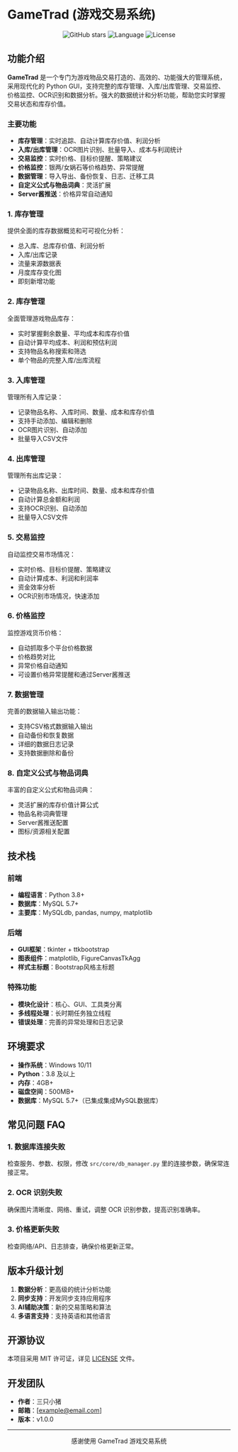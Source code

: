 # GameTrad (游戏交易系统)

<div align="center">

![GitHub stars](https://img.shields.io/github/stars/your-username/GameTrad?style=social)
![Language](https://img.shields.io/badge/Language-Python-blue)
![License](https://img.shields.io/badge/License-MIT-green)

</div>

## 功能介绍

**GameTrad** 是一个专门为游戏物品交易打造的、高效的、功能强大的管理系统，采用现代化的 Python GUI，支持完整的库存管理、入库/出库管理、交易监控、价格监控、OCR识别和数据分析。强大的数据统计和分析功能，帮助您实时掌握交易状态和库存价值。

### 主要功能

- **库存管理**：实时追踪、自动计算库存价值、利润分析
- **入库/出库管理**：OCR图片识别、批量导入、成本与利润统计
- **交易监控**：实时价格、目标价提醒、策略建议
- **价格监控**：银两/女娲石等价格趋势、异常提醒
- **数据管理**：导入导出、备份恢复、日志、迁移工具
- **自定义公式与物品词典**：灵活扩展
- **Server酱推送**：价格异常自动通知

### 1. 库存管理

提供全面的库存数据概览和可可视化分析：
- 总入库、总库存价值、利润分析
- 入库/出库记录
- 流量来源数据表
- 月度库存变化图
- 即刻新增功能

### 2. 库存管理

全面管理游戏物品库存：
- 实时掌握剩余数量、平均成本和库存价值
- 自动计算平均成本、利润和预估利润
- 支持物品名称搜索和筛选
- 单个物品的完整入库/出库流程

### 3. 入库管理

管理所有入库记录：
- 记录物品名称、入库时间、数量、成本和库存价值
- 支持手动添加、编辑和删除
- OCR图片识别、自动添加
- 批量导入CSV文件

### 4. 出库管理

管理所有出库记录：
- 记录物品名称、出库时间、数量、成本和库存价值
- 自动计算总金额和利润
- 支持OCR识别、自动添加
- 批量导入CSV文件

### 5. 交易监控

自动监控交易市场情况：
- 实时价格、目标价提醒、策略建议
- 自动计算成本、利润和利润率
- 资金效率分析
- OCR识别市场情况，快速添加

### 6. 价格监控

监控游戏货币价格：
- 自动抓取多个平台价格数据
- 价格趋势对比
- 异常价格自动通知
- 可设置价格异常提醒和通过Server酱推送

### 7. 数据管理

完善的数据输入输出功能：
- 支持CSV格式数据输入输出
- 自动备份和恢复数据
- 详细的数据日志记录
- 支持数据删除和备份

### 8. 自定义公式与物品词典

丰富的自定义公式和物品词典：
- 灵活扩展的库存价值计算公式
- 物品名称词典管理
- Server酱推送配置
- 图标/资源相关配置

## 技术栈

### 前端

- **编程语言**：Python 3.8+
- **数据库**：MySQL 5.7+
- **主要库**：MySQLdb, pandas, numpy, matplotlib

### 后端

- **GUI框架**：tkinter + ttkbootstrap
- **图表组件**：matplotlib, FigureCanvasTkAgg
- **样式主标题**：Bootstrap风格主标题

### 特殊功能

- **模块化设计**：核心、GUI、工具类分离
- **多线程处理**：长时期任务独立线程
- **错误处理**：完善的异常处理和日志记录

## 环境要求

- **操作系统**：Windows 10/11
- **Python**：3.8 及以上
- **内存**：4GB+
- **磁盘空间**：500MB+
- **数据库**：MySQL 5.7+（已集成集成MySQL数据库）

## 常见问题 FAQ

### 1. 数据库连接失败

检查服务、参数、权限，修改 `src/core/db_manager.py` 里的连接参数，确保常连接正常。

### 2. OCR 识别失败

确保图片清晰度、网络、重试，调整 OCR 识别参数，提高识别准确率。

### 3. 价格更新失败

检查网络/API、日志排查，确保价格更新正常。

## 版本升级计划

1. **数据分析**：更高级的统计分析功能
2. **同步支持**：开发同步支持应用程序
3. **AI辅助决策**：新的交易策略和算法
4. **多语言支持**：支持英语和其他语言

## 开源协议

本项目采用 MIT 许可证，详见 [LICENSE](LICENSE) 文件。

## 开发团队

- **作者**：三只小猪
- **邮箱**：[example@email.com]
- **版本**：v1.0.0

---

<div align="center">

感谢使用 GameTrad 游戏交易系统

</div>